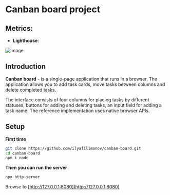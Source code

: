 # Canban board project


## Metrics:

* **Lighthouse**:

![image](https://user-images.githubusercontent.com/43762313/177585141-1b6491c5-6a38-4c8c-bae6-a02f5dcb3aad.png)

## Introduction

**Canban board** - is a single-page application that runs in a browser. The application allows you to add task cards, move tasks between columns and delete completed tasks.

The interface consists of four columns for placing tasks by different statuses, buttons for adding and deleting tasks, an input field for adding a task name. The reference implementation uses native browser APIs.


## Setup

**First time**

```bash
git clone https://github.com/ilyafilimonov/canban-board.git
cd canban-board
npm i node
```

**Then you can run the server**

```bash
npx http-server
```

Browse to [http://127.0.0.1:8080](http://127.0.0.1:8080)
